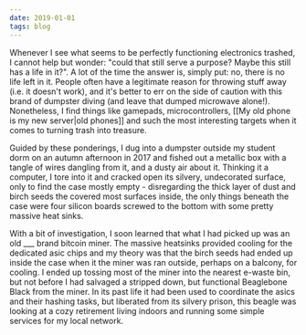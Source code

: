 ```yaml
---
date: 2019-01-01
tags: blog
---
```


Whenever I see what seems to be perfectly functioning electronics trashed, I cannot help but wonder: "could that still serve a purpose? Maybe this still has a life in it?". A lot of the time the answer is, simply put: no, there is no life left in it. People often have a legitimate reason for throwing stuff away (i.e. it doesn't work), and it's better to err on the side of caution with this brand of dumpster diving (and leave that dumped microwave alone!). Nonetheless, I find things like gamepads, microcontrollers, [[My old phone is my new server|old phones]] and such the most interesting targets when it comes to turning trash into treasure.

Guided by these ponderings, I dug into a dumpster outside my student dorm on an autumn afternoon in 2017 and fished out a metallic box with a tangle of wires dangling from it, and a dusty air about it. Thinking it a computer, I tore into it and cracked open its silvery, undecorated surface, only to find the case mostly empty - disregarding the thick layer of dust and birch seeds the covered most surfaces inside, the only things beneath the case were four silicon boards screwed to the bottom with some pretty massive heat sinks.

With a bit of investigation, I soon learned that what I had picked up was an old ___ brand bitcoin miner. The massive heatsinks provided cooling for the dedicated asic chips and my theory was that the birch seeds had ended up inside the case when it the miner was ran outside, perhaps on a balcony, for cooling. I ended up tossing most of the miner into the nearest e-waste bin, but not before I had salvaged a stripped down, but functional Beaglebone Black from the miner. In its past life it had been used to coordinate the asics and their hashing tasks, but liberated from its silvery prison, this beagle was looking at a cozy retirement living indoors and running some simple services for my local network.
